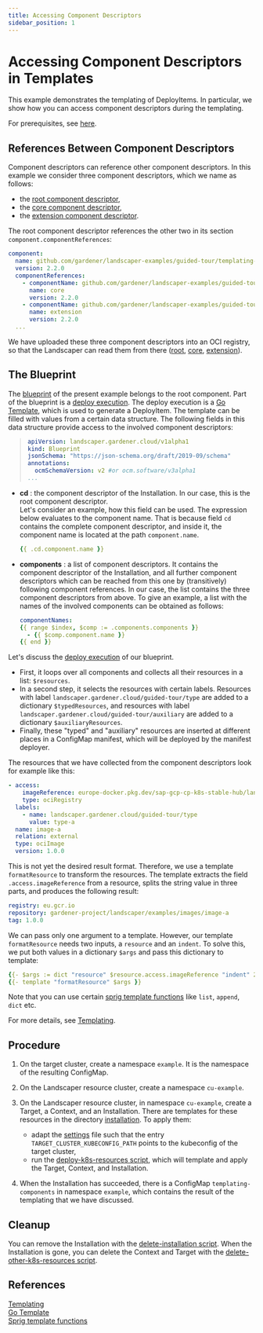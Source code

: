 ```yaml
---
title: Accessing Component Descriptors 
sidebar_position: 1
---
```


# Accessing Component Descriptors in Templates

This example demonstrates the templating of DeployItems. In particular, we show how you can access component descriptors
during the templating.

For prerequisites, see [here](../../README.md).

## References Between Component Descriptors

Component descriptors can reference other component descriptors. In this example we consider three component descriptors,
which we name as follows:

- the [root component descriptor](./components/component-descriptor-root.yaml),
- the [core component descriptor](./components/component-descriptor-core.yaml),
- the [extension component descriptor](./components/component-descriptor-ext.yaml).  

The root component descriptor references the other two in its section `component.componentReferences`:

```yaml
component:
  name: github.com/gardener/landscaper-examples/guided-tour/templating-components-root
  version: 2.2.0
  componentReferences:
    - componentName: github.com/gardener/landscaper-examples/guided-tour/templating-components-core
      name: core
      version: 2.2.0
    - componentName: github.com/gardener/landscaper-examples/guided-tour/templating-components-extension
      name: extension
      version: 2.2.0
  ...
```

We have uploaded these three component descriptors into an OCI registry, so that the Landscaper can read them from there
([root](https://europe-docker.pkg.dev/sap-gcp-cp-k8s-stable-hub/landscaper-examples/examples/component-descriptors/github.com/gardener/landscaper-examples/guided-tour/templating-components-root),
[core](https://europe-docker.pkg.dev/sap-gcp-cp-k8s-stable-hub/landscaper-examples/examples/component-descriptors/github.com/gardener/landscaper-examples/guided-tour/templating-components-core),
[extension](https://europe-docker.pkg.dev/sap-gcp-cp-k8s-stable-hub/landscaper-examples/examples/component-descriptors/github.com/gardener/landscaper-examples/guided-tour/templating-components-extension)).

## The Blueprint

The [blueprint](https://github.com/gardener/landscaper/tree/master/docs/guided-tour/templating/components/blueprint) of the present example belongs to the root component. Part of the blueprint is a
[deploy execution](./blueprint/deploy-execution.yaml). The deploy execution is a [Go Template][2],
which is used to generate a DeployItem.
The template can be filled with values from a certain data structure. The following fields in this data structure
provide access to the involved component descriptors:

> ```yaml
> apiVersion: landscaper.gardener.cloud/v1alpha1
> kind: Blueprint
> jsonSchema: "https://json-schema.org/draft/2019-09/schema"
> annotations:
>   ocmSchemaVersion: v2 #or ocm.software/v3alpha1
> ...
> ```

- **cd** : the component descriptor of the Installation. In our case, this is the root component descriptor.  
  Let's consider an example, how this field can be used. The expression below evaluates to the component name.
  That is because field `cd` contains the complete
  component descriptor, and inside it, the component name is located at the path `component.name`.

  ```yaml
  {{ .cd.component.name }}
  ```

- **components** : a list of component descriptors. It contains the component descriptor of the
  Installation, and all further component descriptors which can be reached from this one by (transitively) following
  component references. In our case, the list contains the three component descriptors from above.
  To give an example, a list with the names of the involved components can be obtained as follows:

  ```yaml
  componentNames:
  {{ range $index, $comp := .components.components }}
    - {{ $comp.component.name }}  
  {{ end }}
  ```

Let's discuss the  [deploy execution](./blueprint/deploy-execution.yaml) of our blueprint.

- First, it loops over all components and collects all their resources in a list: `$resources`.  
- In a second step, it selects the resources with certain labels. Resources with label `landscaper.gardener.cloud/guided-tour/type`
are added to a dictionary `$typedResources`, and resources with label `landscaper.gardener.cloud/guided-tour/auxiliary` are added to
a dictionary `$auxiliaryResources`.  
- Finally, these "typed" and "auxiliary" resources are inserted at different places in a ConfigMap manifest, which will
be deployed by the manifest deployer.

The resources that we have collected from the component descriptors look for example like this:

```yaml
- access:
    imageReference: europe-docker.pkg.dev/sap-gcp-cp-k8s-stable-hub/landscaper-examples/examples/images/image-a:1.0.0
    type: ociRegistry
  labels:
    - name: landscaper.gardener.cloud/guided-tour/type
      value: type-a
  name: image-a
  relation: external
  type: ociImage
  version: 1.0.0
```

This is not yet the desired result format. Therefore, we use a template `formatResource` to transform the resources.
The template extracts the field `.access.imageReference` from a resource, splits the string value in
three parts, and produces the following result:

```yaml
registry: eu.gcr.io
repository: gardener-project/landscaper/examples/images/image-a
tag: 1.0.0
```

We can pass only one argument to a template. However, our template `formatResource` needs two inputs, a `resource` and
an `indent`. To solve this, we put both values in a dictionary `$args` and pass this dictionary to template:

```yaml
{{- $args := dict "resource" $resource.access.imageReference "indent" 20 }}
{{- template "formatResource" $args }}
```

Note that you can use certain [sprig template functions][3] like `list`, `append`, `dict` etc.

For more details, see [Templating][1].

## Procedure

1. On the target cluster, create a namespace `example`. It is the namespace of the resulting ConfigMap.

2. On the Landscaper resource cluster, create a namespace `cu-example`.

3. On the Landscaper resource cluster, in namespace `cu-example`, create a Target, a Context, and an Installation.
   There are templates for these resources in the directory
   [installation](https://github.com/gardener/landscaper/tree/master/docs/guided-tour/templating/components/installation).
   To apply them:
    - adapt the [settings](https://github.com/gardener/landscaper/tree/master/docs/guided-tour/templating/components/commands/settings) file
      such that the entry `TARGET_CLUSTER_KUBECONFIG_PATH` points to the kubeconfig of the target cluster,
    - run the [deploy-k8s-resources script](https://github.com/gardener/landscaper/tree/master/docs/guided-tour/templating/components/commands/deploy-k8s-resources.sh),
      which will template and apply the Target, Context, and Installation.

4. When the Installation has succeeded, there is a ConfigMap `templating-components` in namespace `example`,
   which contains the result of the templating that we have discussed.

## Cleanup

You can remove the Installation with the
[delete-installation script](https://github.com/gardener/landscaper/tree/master/docs/guided-tour/templating/components/commands/delete-installation.sh).
When the Installation is gone, you can delete the Context and Target with the
[delete-other-k8s-resources script](https://github.com/gardener/landscaper/tree/master/docs/guided-tour/templating/components/commands/delete-other-k8s-resources.sh).

## References

[Templating][1]  
[Go Template][2]  
[Sprig template functions][3]

[1]: ../../../usage/Templating.md  
[2]: https://pkg.go.dev/text/template  
[3]: http://masterminds.github.io/sprig/
